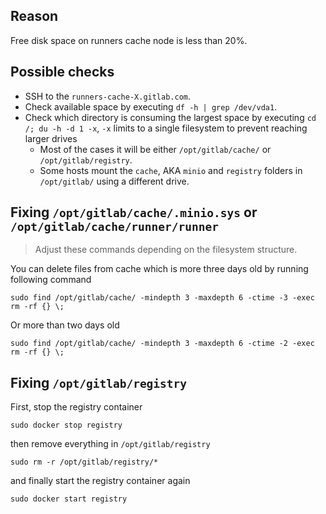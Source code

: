 ## Reason

Free disk space on runners cache node is less than 20%.

## Possible checks

* SSH to the `runners-cache-X.gitlab.com`.
* Check available space by executing `df -h | grep /dev/vda1`.
* Check which directory is consuming the largest space by executing `cd /; du -h -d 1 -x`, `-x` limits to a single filesystem to prevent reaching larger drives
  * Most of the cases it will be either `/opt/gitlab/cache/` or `/opt/gitlab/registry`.
  * Some hosts mount the `cache`, AKA `minio` and `registry` folders in `/opt/gitlab/` using a different drive.

## Fixing `/opt/gitlab/cache/.minio.sys` or `/opt/gitlab/cache/runner/runner`

> Adjust these commands depending on the filesystem structure.

You can delete files from cache which is more three days old by running following command

```
sudo find /opt/gitlab/cache/ -mindepth 3 -maxdepth 6 -ctime -3 -exec rm -rf {} \;
```

Or more than two days old

```
sudo find /opt/gitlab/cache/ -mindepth 3 -maxdepth 6 -ctime -2 -exec rm -rf {} \;
```

## Fixing `/opt/gitlab/registry`

First, stop the registry container

```
sudo docker stop registry
```

then remove everything in `/opt/gitlab/registry`

```
sudo rm -r /opt/gitlab/registry/*
```

and finally start the registry container again

```
sudo docker start registry
```

